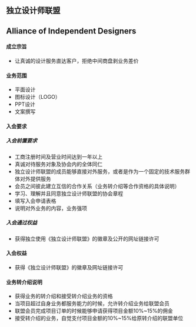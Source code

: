 ## 独立设计师联盟
## Alliance of Independent Designers
#### 成立宗旨
+ 让真诚的设计服务直达客户，拒绝中间商盘剥业务差价
#### 业务范围
+ 平面设计
+ 图标设计（LOGO）
+ PPT设计
+ 文案撰写
#### 入会要求
##### 入会前置要求
+ 工商注册时间及营业时间达到一年以上
+ 真诚对待服务对象及协会内的全体同仁
+ 独立设计师联盟的成员能够直接对外服务，或者是作为一个固定的技术服务群体对外提供服务
+ 会员之间彼此建立互信的合作关系（业务转介绍等合作资格的具体说明）
+ 学习、理解并且同意独立设计师联盟的协会章程
+ 填写入会申请表格
+ 说明对外业务的内容，业务强项
##### 入会通过权益
+ 获得独立使用《独立设计师联盟》的徽章及公开的网址链接许可
#### 入会权益
+ 获得《独立设计师联盟》的徽章及网址链接许可
#### 业务转介绍说明
+ 获得业务的转介绍和接受转介绍业务的资格
+ 当项目超过自身业务都服务能力的时候，允许转介绍业务给联盟会员
+ 联盟会员完成项目订单的时候能够申请获得项目金额10%~15%的佣金
+ 接受转介绍的业务，自觉支付项目金额的10%~15%给原转介绍的联盟单位
